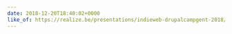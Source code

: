 ```yaml
---
date: 2018-12-20T18:40:02+0000
like_of: https://realize.be/presentations/indieweb-drupalcampgent-2018/
---
```


